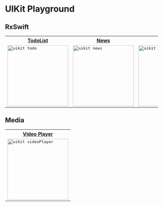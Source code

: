 # UIKit Playground

## RxSwift

<table>
  <tr>
    <th>
      <a href="https://github.com/JooYoo/uikit-playground/tree/todo" target="_blank">TodoList</a>
    </th>
     <th>
      <a href="https://github.com/JooYoo/uikit-playground/tree/news" target="_blank">News</a>
    </th>
    <th>
      <a href="https://github.com/JooYoo/uikit-playground/tree/weather" target="_blank">Weather</a>
    </th>
  </tr>
  <tr>
    <td>
       <kbd>
         <img src="https://user-images.githubusercontent.com/12739843/185155327-adc16fed-cb79-4bd2-b194-c4de863bc057.gif" width="200px" alt="uikit todo"/>
      </kbd>
    </td>
    <td>
       <kbd>
         <img src="https://user-images.githubusercontent.com/12739843/185584963-79d8c424-d560-43c9-be27-ca61d33accb7.gif" width="200px" alt="uikit news"/>
      </kbd>
    </td>
    <td>
      <kbd>
        <img src="https://user-images.githubusercontent.com/12739843/186199779-4afa21e5-fcc3-4ec8-95b3-d2e87ab36c0c.gif" width="200px" alt="uikit news"/>
      </kbd>
    </td>
  </tr>
</table>

## Media
<table>
  <tr>
    <th>
      <a href="https://github.com/JooYoo/uikit-playground/tree/vplayer" target="_blank">Video Player</a>
    </th>
  </tr>
  <tr>
    <td>
       <kbd>
         <img src="https://user-images.githubusercontent.com/12739843/187738955-6c89a0bc-2230-4869-8223-5663c3ca76c6.gif" width="200px" alt="uikit videoPlayer"/>
      </kbd>
    </td>
  </tr>
</table>
